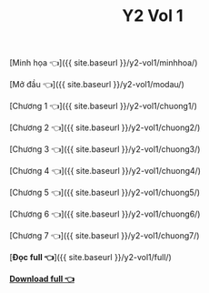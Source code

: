﻿---
layout: post
title: Y2 Vol 1
---

[Minh họa 👈]({{ site.baseurl }}/y2-vol1/minhhoa/)

[Mở đầu 👈]({{ site.baseurl }}/y2-vol1/modau/)

[Chương 1 👈]({{ site.baseurl }}/y2-vol1/chuong1/)

[Chương 2 👈]({{ site.baseurl }}/y2-vol1/chuong2/)

[Chương 3 👈]({{ site.baseurl }}/y2-vol1/chuong3/)

[Chương 4 👈]({{ site.baseurl }}/y2-vol1/chuong4/)

[Chương 5 👈]({{ site.baseurl }}/y2-vol1/chuong5/)

[Chương 6 👈]({{ site.baseurl }}/y2-vol1/chuong6/)

[Chương 7 👈]({{ site.baseurl }}/y2-vol1/chuong7/)

[**Đọc full 👈**]({{ site.baseurl }}/y2-vol1/full/)

[**Download full 👈**](https://ll.rf.gd/Share/cote.ga/y2/vol1.docx)